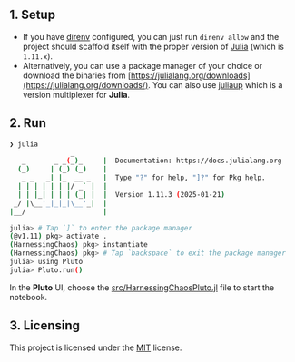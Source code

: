 ## 1. Setup

- If you have [direnv](https://direnv.net/) configured, you can just run
  `direnv allow` and the project should scaffold itself with the proper version
  of [Julia](https://julialang.org/) (which is `1.11.x`).
- Alternatively, you can use a package manager of your choice or download the
  binaries from
  [https://julialang.org/downloads](https://julialang.org/downloads/). You can
  also use [juliaup](https://github.com/JuliaLang/juliaup/) which is a version
  multiplexer for **Julia**.

## 2. Run

```sh
❯ julia
               _
   _       _ _(_)_     |  Documentation: https://docs.julialang.org
  (_)     | (_) (_)    |
   _ _   _| |_  __ _   |  Type "?" for help, "]?" for Pkg help.
  | | | | | | |/ _` |  |
  | | |_| | | | (_| |  |  Version 1.11.3 (2025-01-21)
 _/ |\__'_|_|_|\__'_|  |
|__/                   |

julia> # Tap `]` to enter the package manager
(@v1.11) pkg> activate .
(HarnessingChaos) pkg> instantiate
(HarnessingChaos) pkg> # Tap `backspace` to exit the package manager
julia> using Pluto
julia> Pluto.run()
```

In the **Pluto** UI, choose the
[src/HarnessingChaosPluto.jl](src/HarnessingChaosPluto.jl) file to start the
notebook.

## 3. Licensing

This project is licensed under the [MIT](../../LICENSE-MIT) license.
